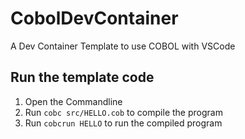 # CobolDevContainer

A Dev Container Template to use COBOL with VSCode

## Run the template code

1. Open the Commandline
2. Run `cobc src/HELLO.cob` to compile the program
3. Run `cobcrun HELLO` to run the compiled program
